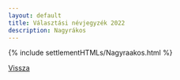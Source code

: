 ```yaml
---
layout: default
title: Választási névjegyzék 2022
description: Nagyrákos
---
```


{% include settlementHTMLs/Nagyraakos.html %}

[Vissza](./)